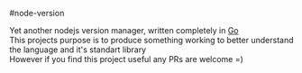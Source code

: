 #node-version  

Yet another nodejs version manager, written completely in [Go](https://github.com/golang)  
This projects purpose is to produce something working to better understand the language and it's standart library  
However if you find this project useful any PRs are welcome =)